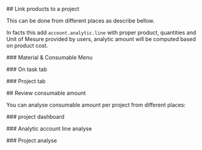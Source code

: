 \## Link products to a project

This can be done from different places as describe bellow.

In facts this add `account.analytic.line` with proper product,
quantities and Unit of Mesure provided by users, analytic amount will be
computed based on product cost.

\### Material & Consumable Menu

\### On task tab

\### Project tab

\## Review consumable amount

You can analyse consumable amount per project from different places:

\### project dashboard

\### Analytic account line analyse

\### Project analyse
